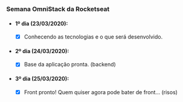 ### Semana OmniStack da Rocketseat

- #### 1º dia (23/03/2020):
  - [x] Conhecendo as tecnologias e o que será desenvolvido.
  
- #### 2º dia (24/03/2020):
  - [x] Base da aplicação pronta. (backend)

- #### 3º dia (25/03/2020):
  - [x] Front pronto! Quem quiser agora pode bater de front... (risos)
